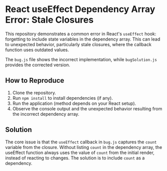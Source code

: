 # React useEffect Dependency Array Error: Stale Closures

This repository demonstrates a common error in React's `useEffect` hook: forgetting to include state variables in the dependency array.  This can lead to unexpected behavior, particularly stale closures, where the callback function uses outdated values.

The `bug.js` file shows the incorrect implementation, while `bugSolution.js` provides the corrected version.

## How to Reproduce

1. Clone the repository.
2. Run `npm install` to install dependencies (if any).
3. Run the application (method depends on your React setup).
4. Observe the console output and the unexpected behavior resulting from the incorrect dependency array.

## Solution

The core issue is that the `useEffect` callback in `bug.js` captures the `count` variable from the closure. Without listing `count` in the dependency array, the useEffect function always uses the value of `count` from the initial render, instead of reacting to changes.  The solution is to include `count` as a dependency.